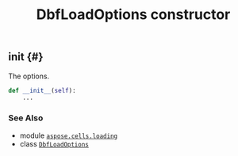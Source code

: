 ﻿---
title: DbfLoadOptions constructor
second_title: Aspose.Cells for Python via .NET API References
description: 
type: docs
weight: 10
url: /aspose.cells.loading/dbfloadoptions/__init__/
is_root: false
---

## __init__ {#}

The options.



```python
def __init__(self):
    ...
```





### See Also
* module [`aspose.cells.loading`](../../)
* class [`DbfLoadOptions`](/cells/python-net/aspose.cells.loading/dbfloadoptions)
